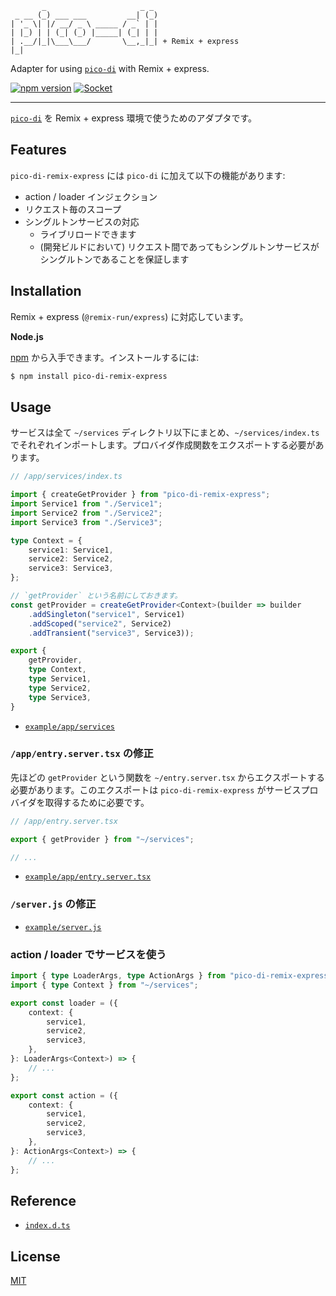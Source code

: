 ```
       _                     _ _
 _ __ (_) ___ ___         __| (_)
| '_ \| |/ __/ _ \ _____ / _` | |
| |_) | | (_| (_) |_____| (_| | |
| .__/|_|\___\___/       \__,_|_| + Remix + express
|_|
```

  Adapter for using [`pico-di`](https://github.com/ydipeepo/pico-di) with Remix + express.

  [![npm version](https://badge.fury.io/js/pico-di-remix-express.svg)](https://badge.fury.io/js/pico-di-remix-express)
  [![Socket](https://socket.dev/api/badge/npm/package/pico-di-remix-express)](https://socket.dev/npm/package/pico-di-remix-express)

---

  [`pico-di`](https://github.com/ydipeepo/pico-di) を Remix + express 環境で使うためのアダプタです。

## Features

  `pico-di-remix-express` には `pico-di` に加えて以下の機能があります:

  - action / loader インジェクション
  - リクエスト毎のスコープ
  - シングルトンサービスの対応
    - ライブリロードできます
	- (開発ビルドにおいて) リクエスト間であってもシングルトンサービスがシングルトンであることを保証します

## Installation

  Remix + express (`@remix-run/express`) に対応しています。

  **Node.js**

  [npm](https://www.npmjs.com/) から入手できます。インストールするには:

  ```bash
  $ npm install pico-di-remix-express
  ```

## Usage

  サービスは全て `~/services` ディレクトリ以下にまとめ、`~/services/index.ts` でそれぞれインポートします。プロバイダ作成関数をエクスポートする必要があります。

```ts
// /app/services/index.ts

import { createGetProvider } from "pico-di-remix-express";
import Service1 from "./Service1";
import Service2 from "./Service2";
import Service3 from "./Service3";

type Context = {
	service1: Service1,
	service2: Service2,
	service3: Service3,
};

// `getProvider` という名前にしておきます。
const getProvider = createGetProvider<Context>(builder => builder
	.addSingleton("service1", Service1)
	.addScoped("service2", Service2)
	.addTransient("service3", Service3));

export {
	getProvider,
	type Context,
	type Service1,
	type Service2,
	type Service3,
}
```

* [`example/app/services`](example/app/services)

### `/app/entry.server.tsx` の修正

  先ほどの `getProvider` という関数を `~/entry.server.tsx` からエクスポートする必要があります。このエクスポートは `pico-di-remix-express` がサービスプロバイダを取得するために必要です。

```ts
// /app/entry.server.tsx

export { getProvider } from "~/services";

// ...
```

* [`example/app/entry.server.tsx`](example/app/entry.server.tsx)

### `/server.js` の修正

* [`example/server.js`](example/server.js)

### action / loader でサービスを使う

```ts
import { type LoaderArgs, type ActionArgs } from "pico-di-remix-express";
import { type Context } from "~/services";

export const loader = ({
	context: {
		service1,
		service2,
		service3,
	},
}: LoaderArgs<Context>) => {
	// ...
};

export const action = ({
	context: {
		service1,
		service2,
		service3,
	},
}: ActionArgs<Context>) => {
	// ...
};
```

## Reference

* [`index.d.ts`](index.d.ts)

## License

  [MIT](LICENSE.md)
